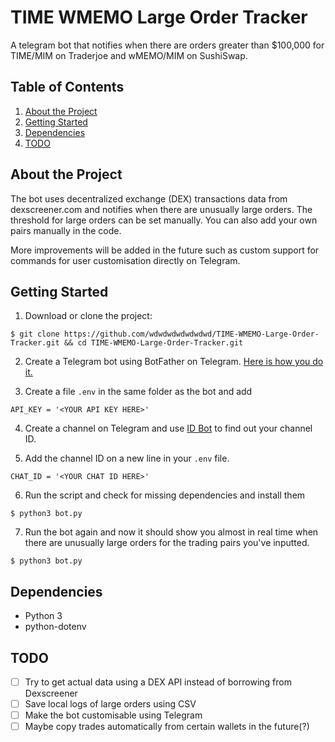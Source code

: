 # TIME WMEMO Large Order Tracker

A telegram bot that notifies when there are orders greater than $100,000 for TIME/MIM on Traderjoe and wMEMO/MIM on SushiSwap.

## Table of Contents

1. [About the Project](#about-the-project)
2. [Getting Started](#getting-started)
3. [Dependencies](#dependencies)
4. [TODO](#todo)

## About the Project
The bot uses decentralized exchange (DEX) transactions data from dexscreener.com and notifies when there are unusually large orders. The threshold for large orders can be set manually. You can also add your own pairs manually in the code.

More improvements will be added in the future such as custom support for commands for user customisation directly on Telegram.

## Getting Started

1. Download or clone the project:

```
$ git clone https://github.com/wdwdwdwdwdwdwd/TIME-WMEMO-Large-Order-Tracker.git && cd TIME-WMEMO-Large-Order-Tracker.git
```

2. Create a Telegram bot using BotFather on Telegram. [Here is how you do it.](https://sendpulse.com/knowledge-base/chatbot/create-telegram-chatbot)

3. Create a file `.env` in the same folder as the bot and add
```
API_KEY = '<YOUR API KEY HERE>'
```

4. Create a channel on Telegram and use [ID Bot](https://t.me/username_to_id_bot) to find out your channel ID.

5. Add the channel ID on a new line in your `.env` file.
```
CHAT_ID = '<YOUR CHAT ID HERE>'
```

6. Run the script and check for missing dependencies and install them
```
$ python3 bot.py
```

7. Run the bot again and now it should show you almost in real time when there are unusually large orders for the trading pairs you've inputted.
```
$ python3 bot.py
```

## Dependencies

- Python 3
- python-dotenv

## TODO

- [ ] Try to get actual data using a DEX API instead of borrowing from Dexscreener
- [ ] Save local logs of large orders using CSV
- [ ] Make the bot customisable using Telegram
- [ ] Maybe copy trades automatically from certain wallets in the future(?)
